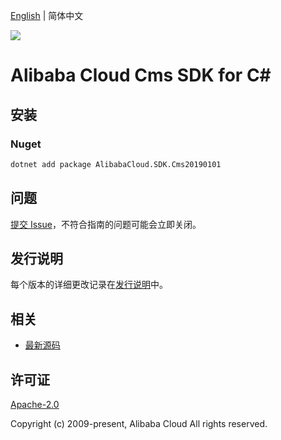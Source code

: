 [English](README.md) | 简体中文

![](https://aliyunsdk-pages.alicdn.com/icons/AlibabaCloud.svg)

# Alibaba Cloud Cms SDK for C#

## 安装

### Nuget

```bash
dotnet add package AlibabaCloud.SDK.Cms20190101
```

## 问题

[提交 Issue](https://github.com/aliyun/alibabacloud-csharp-sdk/issues/new)，不符合指南的问题可能会立即关闭。

## 发行说明

每个版本的详细更改记录在[发行说明](./ChangeLog.md)中。

## 相关

* [最新源码](https://github.com/aliyun/alibabacloud-csharp-sdk/)

## 许可证

[Apache-2.0](http://www.apache.org/licenses/LICENSE-2.0)

Copyright (c) 2009-present, Alibaba Cloud All rights reserved.
